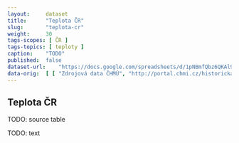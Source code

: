 ```yaml
---
layout:     dataset
title:      "Teplota ČR"
slug:       "teplota-cr"
weight:     30
tags-scopes: [ ČR ]
tags-topics: [ teploty ]
caption:    "TODO"
published:  false
dataset-url:    "https://docs.google.com/spreadsheets/d/1pNBmfQbz6QKAl9nLc5RnoLrJMFrCSxzk_KOY4Ns7xTY/edit?usp=sharing"
data-orig:	[ [ "Zdrojová data ČHMÚ", "http://portal.chmi.cz/historicka-data/pocasi/uzemni-teploty" ] ]
---
```

<div class="section"><div class="container" markdown="1">

## Teplota ČR

TODO: source table

TODO: text
